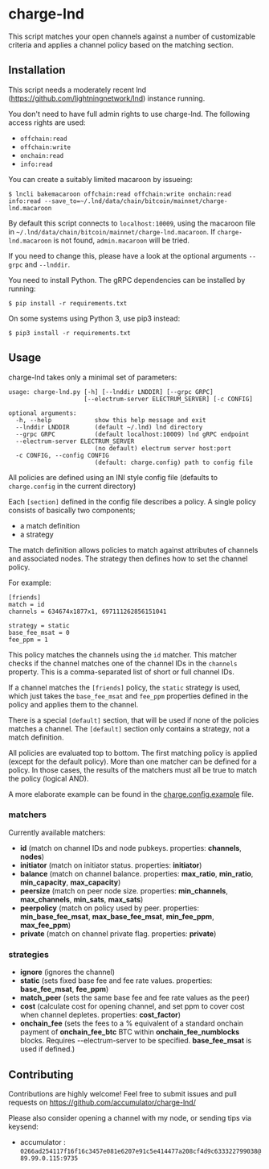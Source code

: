 # charge-lnd

This script matches your open channels against a number of customizable criteria and applies a channel policy based on the matching section.

## Installation

This script needs a moderately recent lnd (https://github.com/lightningnetwork/lnd) instance running.

You don't need to have full admin rights to use charge-lnd. The following access rights are used:
- `offchain:read`
- `offchain:write`
- `onchain:read`
- `info:read`

You can create a suitably limited macaroon by issueing:

```
$ lncli bakemacaroon offchain:read offchain:write onchain:read info:read --save_to=~/.lnd/data/chain/bitcoin/mainnet/charge-lnd.macaroon
```

By default this script connects to `localhost:10009`, using the macaroon file in `~/.lnd/data/chain/bitcoin/mainnet/charge-lnd.macaroon`. If `charge-lnd.macaroon` is not found, `admin.macaroon` will be tried.

If you need to change this, please have a look at the optional arguments `--grpc` and `--lnddir`.

You need to install Python. The gRPC dependencies can be installed by running:

```
$ pip install -r requirements.txt
```

On some systems using Python 3, use pip3 instead:

```
$ pip3 install -r requirements.txt
```

## Usage

charge-lnd takes only a minimal set of parameters:

```
usage: charge-lnd.py [-h] [--lnddir LNDDIR] [--grpc GRPC]
                     [--electrum-server ELECTRUM_SERVER] [-c CONFIG]

optional arguments:
  -h, --help            show this help message and exit
  --lnddir LNDDIR       (default ~/.lnd) lnd directory
  --grpc GRPC           (default localhost:10009) lnd gRPC endpoint
  --electrum-server ELECTRUM_SERVER
                        (no default) electrum server host:port
  -c CONFIG, --config CONFIG
                        (default: charge.config) path to config file
```

All policies are defined using an INI style config file (defaults to `charge.config` in the current directory)

Each `[section]` defined in the config file describes a policy.
A single policy consists of basically two components;
- a match definition
- a strategy

The match definition allows policies to match against attributes of channels and associated nodes.
The strategy then defines how to set the channel policy.

For example:
```
[friends]
match = id
channels = 634674x1877x1, 697111262856151041

strategy = static
base_fee_msat = 0
fee_ppm = 1
```

This policy matches the channels using the `id` matcher. This matcher checks if the channel matches one of the channel IDs in the `channels` property.  This is a comma-separated list of short or full channel IDs.

If a channel matches the `[friends]` policy, the `static` strategy is used, which just takes the `base_fee_msat` and `fee_ppm`  properties defined in the policy and applies them to the channel.

There is a special `[default]` section, that will be used if none of the policies matches a channel. The `[default]` section only contains a strategy, not a match definition.

All policies are evaluated top to bottom. The first matching policy is applied (except for the default policy). More than one matcher can be defined for a policy. In those cases, the results of the matchers must all be true to match the policy (logical AND).

A more elaborate example can be found in the [charge.config.example](charge.config.example) file.

### matchers

Currently available matchers:
- **id** (match on channel IDs and node pubkeys. properties: **channels**, **nodes**)
- **initiator** (match on initiator status. properties: **initiator**)
- **balance** (match on channel balance. properties: **max_ratio**, **min_ratio**, **min_capacity**, **max_capacity**)
- **peersize** (match on peer node size. properties: **min_channels**, **max_channels**, **min_sats**, **max_sats**)
- **peerpolicy** (match on policy used by peer. properties: **min_base_fee_msat**, **max_base_fee_msat**, **min_fee_ppm**, **max_fee_ppm**)
- **private** (match on channel private flag. properties: **private**)

### strategies
- **ignore** (ignores the channel)
- **static** (sets fixed base fee and fee rate values. properties: **base_fee_msat**, **fee_ppm**)
- **match_peer** (sets the same base fee and fee rate values as the peer)
- **cost** (calculate cost for opening channel, and set ppm to cover cost when channel depletes. properties: **cost_factor**)
- **onchain_fee** (sets the fees to a % equivalent of a standard onchain payment of **onchain_fee_btc** BTC within **onchain_fee_numblocks** blocks.
  Requires --electrum-server to be specified. **base_fee_msat** is used if defined.)

## Contributing

Contributions are highly welcome!
Feel free to submit issues and pull requests on https://github.com/accumulator/charge-lnd/

Please also consider opening a channel with my node, or sending tips via keysend:

* accumulator : `0266ad254117f16f16c3457e081e6207e91c5e414477a208cf4d9c633322799038@89.99.0.115:9735`

